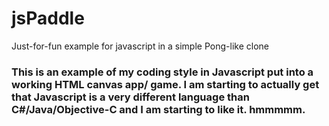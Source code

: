# jsPaddle
Just-for-fun example for javascript in a simple Pong-like clone

### This is an example of my coding style in Javascript put into a working HTML canvas app/ game. I am starting to actually get that Javascript is a very different language than C#/Java/Objective-C and I am starting to like it. hmmmmm.
